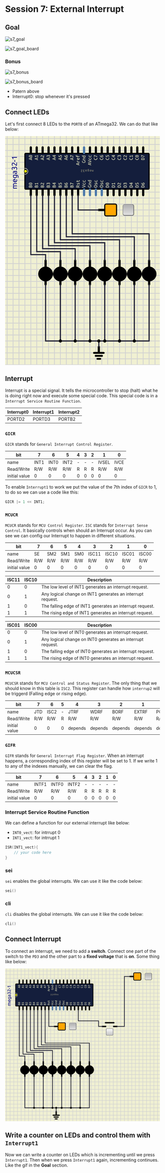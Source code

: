 # Session 7: External Interrupt

## Goal

![s7_goal](figures/s7_goal.gif)

![s7_goal_board](figures/s7_goal_board.gif)

### Bonus

![s7_bonus](figures/s7_bonus.gif)

![s7_bonus_board](figures/s7_bonus_board.gif)

* Patern above
* Interrupt0: stop whenever it's pressed

## Connect LEDs

Let's first connect 8 LEDs to the `PORTB` of an ATmega32.
We can do that like below:

![s7_connecting_leds](figures/s7_connecting_leds.png)

## Interrupt

Interrupt is a special signal.
It tells the microcontroller to stop (halt)
what he is doing right now and execute some
special code.
This special code is in a `Interrupt Service Routine Function`.

| Interrupt0 | Interrupt1 | Interrupt2 |
| ---------- | ---------- | ---------- |
| PORTD2     | PORTD3     | PORTB2     |

### `GICR`

`GICR` stands for `General Interrupt Control Register`.

| bit           | 7    | 6    | 5    | 4   | 3   | 2   | 1     | 0    |
| ------------- | ---- | ---- | ---- | --- | --- | --- | ----- | ---- |
| name          | INT1 | INT0 | INT2 | -   | -   | -   | IVSEL | IVCE |
| Read/Write    | R/W  | R/W  | R/W  | R   | R   | R   | R/W   | R/W  |
| initial value | 0    | 0    | 0    | 0   | 0   | 0   | 0     | 0    |

To enable `Interrupt1` to work we put the value of the 7th index of `GICR` to 1,
to do so we can use a code like this:

```c
GICR |= 1 << INT1;
```

### `MCUCR`

`MCUCR` stands for `MCU Control Register`.
`ISC` stands for `Interrupt Sense Control`.
It basically controls when should an Interrupt occur.
As you can see we can config our Interrupt to happen in different situations.

| bit           | 7   | 6   | 5   | 4   | 3     | 2     | 1     | 0     |
| ------------- | --- | --- | --- | --- | ----- | ----- | ----- | ----- |
| name          | SE  | SM2 | SM1 | SM0 | ISC11 | ISC10 | ISC01 | ISC00 |
| Read/Write    | R/W | R/W | R/W | R/W | R/W   | R/W   | R/W   | R/W   |
| initial value | 0   | 0   | 0   | 0   | 0     | 0     | 0     | 0     |

| ISC11 | ISC10 | Description                                                |
| ----- | ----- | ---------------------------------------------------------- |
| 0     | 0     | The low level of INT1 generates an interrupt request.      |
| 0     | 1     | Any logical change on INT1 generates an interrupt request. |
| 1     | 0     | The falling edge of INT1 generates an interrupt request.   |
| 1     | 1     | The rising edge of INT1 generates an interrupt request.    |

| ISC01 | ISC00 | Description                                                |
| ----- | ----- | ---------------------------------------------------------- |
| 0     | 0     | The low level of INT0 generates an interrupt request.      |
| 0     | 1     | Any logical change on INT0 generates an interrupt request. |
| 1     | 0     | The falling edge of INT0 generates an interrupt request.   |
| 1     | 1     | The rising edge of INT0 generates an interrupt request.    |

### `MCUCSR`

`MCUCSR` stands for `MCU Control and Status Register`.
The only thing that we should know in this table is `ISC2`.
This register can handle how `interrup2` will be triggerd
(Falling edge or rising edge).

| bit           | 7   | 6    | 5   | 4       | 3       | 2       | 1       | 0       |
| ------------- | --- | ---- | --- | ------- | ------- | ------- | ------- | ------- |
| name          | JTD | ISC2 | -   | JTRF    | WDRF    | BORF    | EXTRF   | PORF    |
| Read/Write    | R/W | R/W  | R   | R/W     | R/W     | R/W     | R/W     | R/W     |
| initial value | 0   | 0    | 0   | depends | depends | depends | depends | depends |

### `GIFR`

`GIFR` stands for `General Interrupt Flag Register`.
When an interrupt happens, a corresponding index of
this register will be set to 1.
If we write 1 to any of the indexes manually, we
can clear the flag.

| bit           | 7     | 6     | 5     | 4   | 3   | 2   | 1   | 0   |
| ------------- | ----- | ----- | ----- | --- | --- | --- | --- | --- |
| name          | INTF1 | INTF0 | INTF2 | -   | -   | -   | -   | -   |
| Read/Write    | R/W   | R/W   | R/W   | R   | R   | R   | R   | R   |
| initial value | 0     | 0     | 0     | 0   | 0   | 0   | 0   | 0   |

### Interrupt Service Routine Function

We can define a function for our external interrupt
like below:

* `INT0_vect`: for intrrupt 0
* `INT1_vect`: for intrrupt 1

```cpp
ISR(INT1_vect){
    // your code here
}
```

### sei

`sei` enables the global interrupts.
We can use it like the code below:

```cpp
sei()
```

### cli

`cli` disables the global interrupts.
We can use it like the code below:

```c
cli()
```

## Connect Interrupt

To connect an interrupt, we need to add a **switch**.
Connect one part of the switch to the `PD3` and the other
part to a **fixed voltage** that is **on**.
Some thing like below:

![s7_add_interrupt](figures/s7_add_interrupt.png)

## Write a counter on LEDs and control them with `Interrupt1`

Now we can write a counter on LEDs which is incrementing until
we press `Interrupt1`.
Then when we press `Interrupt1` again, incrementing continues.
Like the gif in the **Goal** section.

